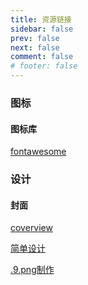 ```yaml
---
title: 资源链接
sidebar: false
prev: false
next: false
comment: false
# footer: false
---
```

### 图标
#### 图标库
<HopeIcon icon="fa-brands fa-square-font-awesome" size="35px"></HopeIcon>[fontawesome](https://fontawesome.com/)
### 设计
#### 封面
[coverview](https://coverview.vercel.app/editor)

[简单设计](https://www.jiandan.link/app/home)

[.9.png制作](https://romannurik.github.io/AndroidAssetStudio/nine-patches.html#&sourceDensity=160&name=example)